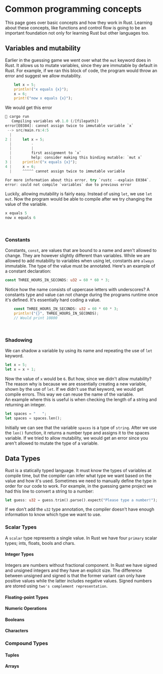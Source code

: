 # Common programming concepts
This page goes over basic concepts and how they work in Rust. Learning about these concepts, like functions and control flow is going to be an important foundation not only for learning Rust but other languages too.
&nbsp;
## Variables and mutability
Earlier in the guessing game we went over what the `mut` keyword does in Rust. It allows us to mutate variables, since they are immutable by default in Rust. For example, if we ran this block of code, the program would throw an error and suggest we allow mutability.
``` Rust
    let x = 5;
    println!("x equals {x}");
    x = 6;
    print!("now x equals {x}");
```
We would get this error
``` Rust
 cargo run
   Compiling variables v0.1.0 (/[filepath])
error[E0384]: cannot assign twice to immutable variable `x`
 --> src/main.rs:4:5
  |
2 |     let x = 5;
  |         -
  |         |
  |         first assignment to `x`
  |         help: consider making this binding mutable: `mut x`
3 |     println!("x equals {x}");
4 |     x = 6;
  |     ^^^^^ cannot assign twice to immutable variable

For more information about this error, try `rustc --explain E0384`.
error: could not compile `variables` due to previous error
```
Luckily, allowing mutability is fairly easy. Instead of using `let`, we use `let mut`. Now the program would be able to compile after we try changing the value of the variable.
``` Rust
x equals 5
now x equals 6
```
&nbsp;
### Constants
Constants, `const`, are values that are bound to a name and aren't allowed to change. They are however slightly different than variables. While we are allowed to add mutability to variables when using let, constants are `always` immutable. The type of the value must be annotated. Here's an example of a constant declaration:
``` Rust
const THREE_HOURS_IN_SECONDS: u32 = 60 * 60 * 3;
```
Notice how the name consists of uppercase letters with underscores? A constants type and value can not change during the programs runtime once it's defined. It's essentially hard coding a value.
``` Rust
    const THREE_HOURS_IN_SECONDS: u32 = 60 * 60 * 3;
    println!("{}", THREE_HOURS_IN_SECONDS);
    // Would print 10800
```
&nbsp;
### Shadowing
We can shadow a variable by using its name and repeating the use of `let` keyword.
``` Rust
let x = 5;
let x = x + 1;
```
Now the value of `x` would be `6`. But how, since we didn't allow mutability? The reason why is because we are essentially creating a new variable, shown by the use of `let`. If we didn't use that keyword, we would get compile errors. This way we can reuse the name of the variable. <br>
An example where this is useful is when checking the length of a string and returning an integer.
``` Rust
let spaces = "   ";
let spaces = spaces.len();
```
Initially we can see that the variable `spaces` is a type of `string`. After we use the `len()` function, it returns a number type and assigns it to the spaces variable. If we tried to allow mutability, we would get an error since you aren't allowed to mutate the type of a variable.
&nbsp;
## Data Types
Rust is a statically typed language. It must know the types of variables at compile time, but the compiler can infer what type we want based on the value and how it's used. Sometimes we need to manually define the type in order for our code to work. For example, in the guessing game project we had this line to convert a string to a number: 
``` Rust
let guess: u32 = guess.trim().parse().expect("Please type a number!");
```
If we don't add the `u32` type annotation, the compiler doesn't have enough information to know which type we want to use.
&nbsp;
### Scalar Types
A `scalar` type represents a single value. In Rust we have four `primary` scalar types; ints, floats, bools and chars. 
#### Integer Types
Integers are numbers without fractional component. In Rust we have signed and unsigned integers and they have an explicit size. The difference between unsigned and signed is that the former variant can only have positive values while the latter includes negative values. Signed numbers are stored using `two's complement representation`.

#### Floating-point Types

#### Numeric Operations

#### Booleans

#### Characters


### Compound Types

#### Tuples

#### Arrays

